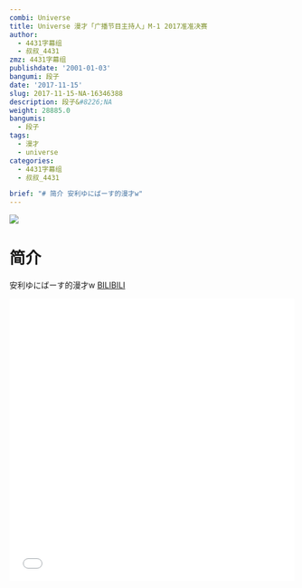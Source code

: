 ```yaml
---
combi: Universe
title: Universe 漫才「广播节目主持人」M-1 2017准准决赛
author:
  - 4431字幕组
  - 叔叔_4431
zmz: 4431字幕组
publishdate: '2001-01-03'
bangumi: 段子
date: '2017-11-15'
slug: 2017-11-15-NA-16346388
description: 段子&#8226;NA
weight: 28885.0
bangumis:
  - 段子
tags:
  - 漫才
  - universe
categories:
  - 4431字幕组
  - 叔叔_4431

brief: "# 简介 安利ゆにばーす的漫才w"
---
```

![](https://i.imgur.com/muxC9RV.png)
# 简介  
安利ゆにばーす的漫才w
  [BILIBILI](https://www.bilibili.com/video/av16346388/)

  <iframe src="//www.bilibili.com/blackboard/player.html?aid=16346388" width="100%" height="500" frameborder="0" allowfullscreen="allowfullscreen"></iframe>
